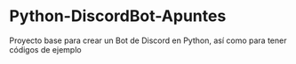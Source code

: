 # Python-DiscordBot-Apuntes
Proyecto base para crear un Bot de Discord en Python, así como para tener códigos de ejemplo
